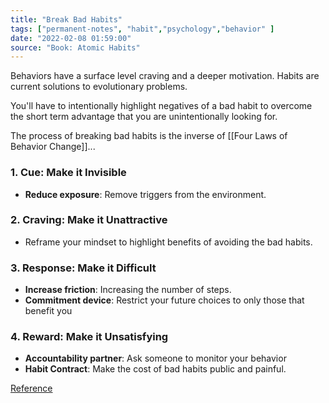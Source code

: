 ```yaml
---
title: "Break Bad Habits"
tags: ["permanent-notes", "habit","psychology","behavior" ]
date: "2022-02-08 01:59:00"
source: "Book: Atomic Habits"
---
```


Behaviors have a surface level craving and a deeper motivation. Habits are current solutions to evolutionary problems.

You'll have to intentionally highlight negatives of a bad habit to overcome the short term advantage that you are unintentionally looking for.

The process of breaking bad habits is the inverse of [[Four Laws of Behavior Change]]...

### 1. Cue: Make it Invisible

- **Reduce exposure**: Remove triggers from the environment.

### 2. Craving: Make it Unattractive

- Reframe your mindset to highlight benefits of avoiding the bad habits.

### 3. Response: Make it Difficult

- **Increase friction**: Increasing the number of steps.
- **Commitment device**: Restrict your future choices to only those that benefit you

### 4. Reward: Make it Unsatisfying

- **Accountability partner**: Ask someone to monitor your behavior
- **Habit Contract**: Make the cost of bad habits public and painful.

[Reference](https://s3.amazonaws.com/jamesclear/Atomic+Habits/Habits+Cheat+Sheet.pdf)
